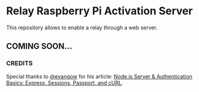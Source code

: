 # Relay Raspberry Pi Activation Server

This repository allows to enable a relay through a web server.

## COMING SOON...

### CREDITS

Special thanks to [@evangow](https://medium.com/@evangow/) for his article: [Node.js Server & Authentication Basics: Express, Sessions, Passport, and cURL](https://medium.com/@evangow/server-authentication-basics-express-sessions-passport-and-curl-359b7456003d).